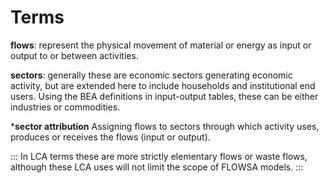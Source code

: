 # Terms

**flows**: represent the physical movement of material or energy as input or output to or between activities. 

**sectors**: generally these are economic sectors generating economic activity, but are extended here to include households and institutional end users. Using the BEA definitions in input-output tables, these can be either industries or commodities.

***sector attribution** Assigning flows to sectors through which activity uses, produces or receives the flows (input or output).

:::
In LCA terms these are more strictly elementary flows or waste flows, although these LCA uses will not limit the scope of FLOWSA models.
:::
